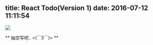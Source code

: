 title: React Todo(Version 1)
date: 2016-07-12 11:11:54
---

![](https://raw.githubusercontent.com/haner199401/haner.blog/master/images/react-todo-demo.gif)

<!--more-->

** 抽空写吧.. <(￣3￣)> **
